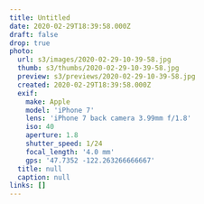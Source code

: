 ```yaml
---
title: Untitled
date: 2020-02-29T18:39:58.000Z
draft: false
drop: true
photo:
  url: s3/images/2020-02-29-10-39-58.jpg
  thumb: s3/thumbs/2020-02-29-10-39-58.jpg
  preview: s3/previews/2020-02-29-10-39-58.jpg
  created: 2020-02-29T18:39:58.000Z
  exif:
    make: Apple
    model: 'iPhone 7'
    lens: 'iPhone 7 back camera 3.99mm f/1.8'
    iso: 40
    aperture: 1.8
    shutter_speed: 1/24
    focal_length: '4.0 mm'
    gps: '47.7352 -122.263266666667'
  title: null
  caption: null
links: []
---
```

